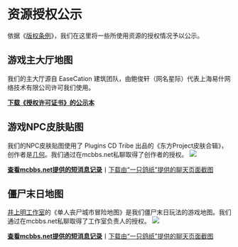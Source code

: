 # 资源授权公示

依据《[版权条例](/copyright/)》，我们在这里将一些所使用资源的授权情况予以公示。

## 游戏主大厅地图

我们的主大厅源自 EaseCation 建筑团队，由鲍俊轩（网名星际）代表上海易什网络技术有限公司许可我们使用。


[**下载《授权许可证书》的公示本**](授权证明.pdf)


## 游戏NPC皮肤贴图

我们的NPC皮肤贴图使用了 Plugins CD Tribe 出品的《东方Project皮肤合辑》，创作者是[几何](https://www.mcbbs.net/home.php?mod=space&uid=1798694)。我们通过在mcbbs.net私聊取得了创作者的授权。
![](https://s2.ax1x.com/2020/02/29/3rorQg.jpg)

[**查看mcbbs.net提供的短消息记录**](几何.html)丨[下载由“一只鸽纸”提供的聊天页面截图](QQ图片20220710214326.png)


## 僵尸末日地图

[井上明工作室](https://www.mcbbs.net/home.php?mod=space&uid=3042143)的《单人丧尸城市冒险地图》是我们僵尸末日玩法的游戏地图。我们通过在mcbbs.net私聊取得了工作室负责人的授权。
![](https://attachment.mcbbs.net/data/myattachment/forum/202010/06/124223hxtr8p6wfrx9ue7x.jpg)

[**查看mcbbs.net提供的短消息记录**](沉默井上明.html)丨[下载由“一只鸽纸”提供的聊天页面截图](QQ图片20220710214321.png)